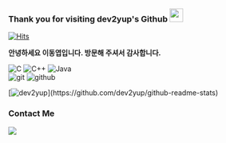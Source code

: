 ### Thank you for visiting dev2yup's Github <img src="https://user-images.githubusercontent.com/5679180/79618120-0daffb80-80be-11ea-819e-d2b0fa904d07.gif" width="27px">

[![Hits](https://hits.seeyoufarm.com/api/count/incr/badge.svg?url=https%3A%2F%2Fgithub.com%2Fdev2yup0&count_bg=%23C558DD&title_bg=%23555555&icon=mediafire.svg&icon_color=%23E7E7E7&title=hits&edge_flat=false)](https://hits.seeyoufarm.com)
<p>
  <b>안녕하세요 이동엽입니다. 방문해 주셔서 감사합니다.</b>
</p>

<!-- <h3>Tech Skills</h3> -->
  <p>
  <img alt="C" src="https://img.shields.io/badge/-C-A8B9CC?style=flat-square&logo=C&logoColor=white" />
  <img alt="C++" src="https://img.shields.io/badge/-C++-00599C?style=flat-square&logo=cplusplus&logoColor=white" />
  <img alt="Java" src="https://img.shields.io/badge/java-007396?style=flat-square&logo=java&logoColor=white" />
  </br>

  <img alt="git" src="https://img.shields.io/badge/-Git-F05032?style=flat-square&logo=git&logoColor=white" />
  <img alt="github" src="https://img.shields.io/badge/-Github-181717?style=flat-square&logo=Github&logoColor=white" />
  </br> 
  
  [![dev2yup](https://github-readme-stats.vercel.app/api?username=dev2yup&theme=flag-india&hide_border=false&show_icons=true&line_height=20&show_owner=true")](https://github.com/dev2yup/github-readme-stats)

<h3>Contact Me</h3>
<p>
<a href="mailto:leedy5521@naver.com"><img src="https://img.shields.io/badge/Email-D14836.svg?style=for-the-badge&logo=GMail&logoColor=white"/></a> &nbsp;
</p>
